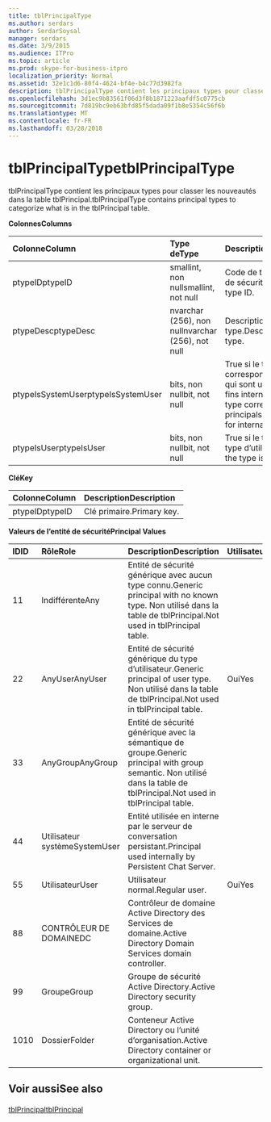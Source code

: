```yaml
---
title: tblPrincipalType
ms.author: serdars
author: SerdarSoysal
manager: serdars
ms.date: 3/9/2015
ms.audience: ITPro
ms.topic: article
ms.prod: skype-for-business-itpro
localization_priority: Normal
ms.assetid: 32e1c1d6-80f4-4624-bf4e-b4c77d3982fa
description: tblPrincipalType contient les principaux types pour classer les nouveautés dans la table tblPrincipal.
ms.openlocfilehash: 3d1ec9b83561f06d3f8b1871223aafdf5c0775cb
ms.sourcegitcommit: 7d819bc9eb63bfd85f5dada09f1b8e5354c56f6b
ms.translationtype: MT
ms.contentlocale: fr-FR
ms.lasthandoff: 03/28/2018
---
```

# <a name="tblprincipaltype"></a><span data-ttu-id="9fec1-103">tblPrincipalType</span><span class="sxs-lookup"><span data-stu-id="9fec1-103">tblPrincipalType</span></span>
 
<span data-ttu-id="9fec1-104">tblPrincipalType contient les principaux types pour classer les nouveautés dans la table tblPrincipal.</span><span class="sxs-lookup"><span data-stu-id="9fec1-104">tblPrincipalType contains principal types to categorize what is in the tblPrincipal table.</span></span>
  
<span data-ttu-id="9fec1-105">**Colonnes**</span><span class="sxs-lookup"><span data-stu-id="9fec1-105">**Columns**</span></span>

|<span data-ttu-id="9fec1-106">**Colonne**</span><span class="sxs-lookup"><span data-stu-id="9fec1-106">**Column**</span></span>|<span data-ttu-id="9fec1-107">**Type de**</span><span class="sxs-lookup"><span data-stu-id="9fec1-107">**Type**</span></span>|<span data-ttu-id="9fec1-108">**Description**</span><span class="sxs-lookup"><span data-stu-id="9fec1-108">**Description**</span></span>|
|:-----|:-----|:-----|
|<span data-ttu-id="9fec1-109">ptypeID</span><span class="sxs-lookup"><span data-stu-id="9fec1-109">ptypeID</span></span>  <br/> |<span data-ttu-id="9fec1-110">smallint, non null</span><span class="sxs-lookup"><span data-stu-id="9fec1-110">smallint, not null</span></span>  <br/> |<span data-ttu-id="9fec1-111">Code de type d’entité de sécurité.</span><span class="sxs-lookup"><span data-stu-id="9fec1-111">Principal type ID.</span></span>  <br/> |
|<span data-ttu-id="9fec1-112">ptypeDesc</span><span class="sxs-lookup"><span data-stu-id="9fec1-112">ptypeDesc</span></span>  <br/> |<span data-ttu-id="9fec1-113">nvarchar (256), non null</span><span class="sxs-lookup"><span data-stu-id="9fec1-113">nvarchar (256), not null</span></span>  <br/> |<span data-ttu-id="9fec1-114">Description du type.</span><span class="sxs-lookup"><span data-stu-id="9fec1-114">Description of the type.</span></span>  <br/> |
|<span data-ttu-id="9fec1-115">ptypeIsSystemUser</span><span class="sxs-lookup"><span data-stu-id="9fec1-115">ptypeIsSystemUser</span></span>  <br/> |<span data-ttu-id="9fec1-116">bits, non null</span><span class="sxs-lookup"><span data-stu-id="9fec1-116">bit, not null</span></span>  <br/> |<span data-ttu-id="9fec1-117">True si le type correspond aux entités qui sont utilisées à des fins internes.</span><span class="sxs-lookup"><span data-stu-id="9fec1-117">True if the type corresponds to the principals that are used for internal purposes.</span></span>  <br/> |
|<span data-ttu-id="9fec1-118">ptypeIsUser</span><span class="sxs-lookup"><span data-stu-id="9fec1-118">ptypeIsUser</span></span>  <br/> |<span data-ttu-id="9fec1-119">bits, non null</span><span class="sxs-lookup"><span data-stu-id="9fec1-119">bit, not null</span></span>  <br/> |<span data-ttu-id="9fec1-120">True si le type est un type d’utilisateur.</span><span class="sxs-lookup"><span data-stu-id="9fec1-120">True if the type is a user type.</span></span>  <br/> |
   
<span data-ttu-id="9fec1-121">**Clé**</span><span class="sxs-lookup"><span data-stu-id="9fec1-121">**Key**</span></span>

|<span data-ttu-id="9fec1-122">**Colonne**</span><span class="sxs-lookup"><span data-stu-id="9fec1-122">**Column**</span></span>|<span data-ttu-id="9fec1-123">**Description**</span><span class="sxs-lookup"><span data-stu-id="9fec1-123">**Description**</span></span>|
|:-----|:-----|
|<span data-ttu-id="9fec1-124">ptypeID</span><span class="sxs-lookup"><span data-stu-id="9fec1-124">ptypeID</span></span>  <br/> |<span data-ttu-id="9fec1-125">Clé primaire.</span><span class="sxs-lookup"><span data-stu-id="9fec1-125">Primary key.</span></span>  <br/> |
   
<span data-ttu-id="9fec1-126">**Valeurs de l’entité de sécurité**</span><span class="sxs-lookup"><span data-stu-id="9fec1-126">**Principal Values**</span></span>

|<span data-ttu-id="9fec1-127">**ID**</span><span class="sxs-lookup"><span data-stu-id="9fec1-127">**ID**</span></span>|<span data-ttu-id="9fec1-128">**Rôle**</span><span class="sxs-lookup"><span data-stu-id="9fec1-128">**Role**</span></span>|<span data-ttu-id="9fec1-129">**Description**</span><span class="sxs-lookup"><span data-stu-id="9fec1-129">**Description**</span></span>|<span data-ttu-id="9fec1-130">**Utilisateur**</span><span class="sxs-lookup"><span data-stu-id="9fec1-130">**User**</span></span>|
|:-----|:-----|:-----|:-----|
|<span data-ttu-id="9fec1-131">1</span><span class="sxs-lookup"><span data-stu-id="9fec1-131">1</span></span>  <br/> |<span data-ttu-id="9fec1-132">Indifférente</span><span class="sxs-lookup"><span data-stu-id="9fec1-132">Any</span></span>  <br/> |<span data-ttu-id="9fec1-133">Entité de sécurité générique avec aucun type connu.</span><span class="sxs-lookup"><span data-stu-id="9fec1-133">Generic principal with no known type.</span></span> <span data-ttu-id="9fec1-134">Non utilisé dans la table de tblPrincipal.</span><span class="sxs-lookup"><span data-stu-id="9fec1-134">Not used in tblPrincipal table.</span></span>  <br/> ||
|<span data-ttu-id="9fec1-135">2</span><span class="sxs-lookup"><span data-stu-id="9fec1-135">2</span></span>  <br/> |<span data-ttu-id="9fec1-136">AnyUser</span><span class="sxs-lookup"><span data-stu-id="9fec1-136">AnyUser</span></span>  <br/> |<span data-ttu-id="9fec1-137">Entité de sécurité générique du type d’utilisateur.</span><span class="sxs-lookup"><span data-stu-id="9fec1-137">Generic principal of user type.</span></span> <span data-ttu-id="9fec1-138">Non utilisé dans la table de tblPrincipal.</span><span class="sxs-lookup"><span data-stu-id="9fec1-138">Not used in tblPrincipal table.</span></span>  <br/> |<span data-ttu-id="9fec1-139">Oui</span><span class="sxs-lookup"><span data-stu-id="9fec1-139">Yes</span></span>  <br/> |
|<span data-ttu-id="9fec1-140">3</span><span class="sxs-lookup"><span data-stu-id="9fec1-140">3</span></span>  <br/> |<span data-ttu-id="9fec1-141">AnyGroup</span><span class="sxs-lookup"><span data-stu-id="9fec1-141">AnyGroup</span></span>  <br/> |<span data-ttu-id="9fec1-142">Entité de sécurité générique avec la sémantique de groupe.</span><span class="sxs-lookup"><span data-stu-id="9fec1-142">Generic principal with group semantic.</span></span> <span data-ttu-id="9fec1-143">Non utilisé dans la table de tblPrincipal.</span><span class="sxs-lookup"><span data-stu-id="9fec1-143">Not used in tblPrincipal table.</span></span>  <br/> ||
|<span data-ttu-id="9fec1-144">4</span><span class="sxs-lookup"><span data-stu-id="9fec1-144">4</span></span>  <br/> |<span data-ttu-id="9fec1-145">Utilisateur système</span><span class="sxs-lookup"><span data-stu-id="9fec1-145">SystemUser</span></span>  <br/> |<span data-ttu-id="9fec1-146">Entité utilisée en interne par le serveur de conversation persistant.</span><span class="sxs-lookup"><span data-stu-id="9fec1-146">Principal used internally by Persistent Chat Server.</span></span>  <br/> ||
|<span data-ttu-id="9fec1-147">5</span><span class="sxs-lookup"><span data-stu-id="9fec1-147">5</span></span>  <br/> |<span data-ttu-id="9fec1-148">Utilisateur</span><span class="sxs-lookup"><span data-stu-id="9fec1-148">User</span></span>  <br/> |<span data-ttu-id="9fec1-149">Utilisateur normal.</span><span class="sxs-lookup"><span data-stu-id="9fec1-149">Regular user.</span></span>  <br/> |<span data-ttu-id="9fec1-150">Oui</span><span class="sxs-lookup"><span data-stu-id="9fec1-150">Yes</span></span>  <br/> |
|<span data-ttu-id="9fec1-151">8</span><span class="sxs-lookup"><span data-stu-id="9fec1-151">8</span></span>  <br/> |<span data-ttu-id="9fec1-152">CONTRÔLEUR DE DOMAINE</span><span class="sxs-lookup"><span data-stu-id="9fec1-152">DC</span></span>  <br/> |<span data-ttu-id="9fec1-153">Contrôleur de domaine Active Directory des Services de domaine.</span><span class="sxs-lookup"><span data-stu-id="9fec1-153">Active Directory Domain Services domain controller.</span></span>  <br/> ||
|<span data-ttu-id="9fec1-154">9</span><span class="sxs-lookup"><span data-stu-id="9fec1-154">9</span></span>  <br/> |<span data-ttu-id="9fec1-155">Groupe</span><span class="sxs-lookup"><span data-stu-id="9fec1-155">Group</span></span>  <br/> |<span data-ttu-id="9fec1-156">Groupe de sécurité Active Directory.</span><span class="sxs-lookup"><span data-stu-id="9fec1-156">Active Directory security group.</span></span>  <br/> ||
|<span data-ttu-id="9fec1-157">10</span><span class="sxs-lookup"><span data-stu-id="9fec1-157">10</span></span>  <br/> |<span data-ttu-id="9fec1-158">Dossier</span><span class="sxs-lookup"><span data-stu-id="9fec1-158">Folder</span></span>  <br/> |<span data-ttu-id="9fec1-159">Conteneur Active Directory ou l’unité d’organisation.</span><span class="sxs-lookup"><span data-stu-id="9fec1-159">Active Directory container or organizational unit.</span></span>  <br/> ||
   
## <a name="see-also"></a><span data-ttu-id="9fec1-160">Voir aussi</span><span class="sxs-lookup"><span data-stu-id="9fec1-160">See also</span></span>

#### 

[<span data-ttu-id="9fec1-161">tblPrincipal</span><span class="sxs-lookup"><span data-stu-id="9fec1-161">tblPrincipal</span></span>](tblprincipal.md)

